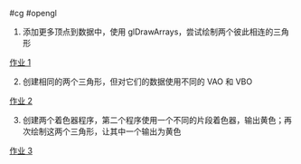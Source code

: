 #cg #opengl 

1. 添加更多顶点到数据中，使用 glDrawArrays，尝试绘制两个彼此相连的三角形

[作业 1](assign01/main.cpp)

2. 创建相同的两个三角形，但对它们的数据使用不同的 VAO 和 VBO

[作业 2](assign02/main.cpp)

3. 创建两个着色器程序，第二个程序使用一个不同的片段着色器，输出黄色；再次绘制这两个三角形，让其中一个输出为黄色

[作业 3](assign03/main.cpp)

